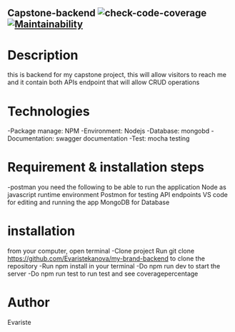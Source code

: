 ## Capstone-backend ![check-code-coverage](https://img.shields.io/badge/code--coverage-89.36%25-green) [![Maintainability](https://api.codeclimate.com/v1/badges/fa9862e8369234820897/maintainability)](https://codeclimate.com/github/Evaristekanova/my-brand-backend/maintainability) 
# Description
this is backend for my capstone project, this will allow visitors to reach me and it contain both APIs endpoint that will allow CRUD operations

# Technologies
-Package manage: NPM
-Environment: Nodejs
-Database: mongobd
-Documentation: swagger documentation
-Test: mocha testing
# Requirement & installation steps
-postman
you need the following to be able to run the application Node as javascript runtime environment Postmon for testing API endpoints VS code for editing and running the app MongoDB for Database
# installation
from your computer, open terminal
-Clone project Run git clone https://github.com/Evaristekanova/my-brand-backend to clone the repository
-Run npm install in your terminal
-Do npm run dev to start the server
-Do npm run test to run test and see coveragepercentage
# Author
Evariste
